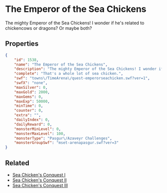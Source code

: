 # The Emperor of the Sea Chickens

The mighty Emperor of the Sea Chickens! I wonder if he's related to chickencows or dragons? Or maybe both?

## Properties

```json
{
    "id": 1538,
    "name": "The Emperor of the Sea Chickens",
    "description": "The mighty Emperor of the Sea Chickens! I wonder if he's related to chickencows or dragons? Or maybe both?",
    "complete": "That's a whole lot of sea chicken.",
    "swf": "towns\/TimeArena\/quest-emperorseachicken.swf?ver=1",
    "swfX": "none",
    "maxSilver": 0,
    "maxGold": 2000,
    "maxGems": 0,
    "maxExp": 50000,
    "minTime": 0,
    "counter": 0,
    "extra": "",
    "dailyIndex": 0,
    "dailyReward": 0,
    "monsterMinLevel": 0,
    "monsterMaxLevel": 100,
    "monsterType": "Pasgur\/Azaveyr Challenges",
    "monsterGroupSwf": "mset-arenapasgur.swf?ver=3"
}
```

## Related

- [Sea Chicken's Conquest I](../items/18332-sea-chicken-s-conquest-i.md)
- [Sea Chicken's Conquest II](../items/18333-sea-chicken-s-conquest-ii.md)
- [Sea Chicken's Conquest III](../items/18334-sea-chicken-s-conquest-iii.md)

